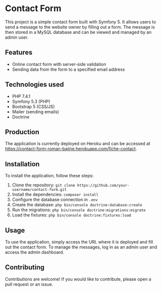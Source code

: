 # Contact Form

This project is a simple contact form built with Symfony 5. It allows users to send a message to the website owner by filling out a form. The message is then stored in a MySQL database and can be viewed and managed by an admin user.

## Features
- Online contact form with server-side validation
- Sending data from the form to a specified email address

## Technologies used
- PHP 7.4.1
- Symfony 5.3 (PHP)
- Bootstrap 5 (CSS/JS)
- Mailer (sending emails)
- Doctrine

## Production

The application is currently deployed on Heroku and can be accessed at https://contact-form-roman-bajine.herokuapp.com/fiche-contact.

## Installation

To install the application, follow these steps:

1. Clone the repository: `git clone https://github.com/your-username/contact-form.git`
2. Install the dependencies: `composer install`
3. Configure the database connection in `.env`
4. Create the database: `php bin/console doctrine:database:create`
5. Run the migrations: `php bin/console doctrine:migrations:migrate`
6. Load the fixtures: `php bin/console doctrine:fixtures:load`

## Usage

To use the application, simply access the URL where it is deployed and fill out the contact form. To manage the messages, log in as an admin user and access the admin dashboard.

## Contributing

Contributions are welcome! If you would like to contribute, please open a pull request or an issue.

